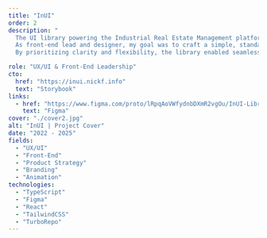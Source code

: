 ```yaml
---
title: "InUI"
order: 2
description: "
  The UI library powering the Industrial Real Estate Management platform.
  As front-end lead and designer, my goal was to craft a simple, standards-based component API that feels as intuitive as native HTML.
  By prioritizing clarity and flexibility, the library enabled seamless integration, fast development, and a consistent user experience across the entire project."

role: "UX/UI & Front-End Leadership"
cto:
  href: "https://inui.nickf.info"
  text: "Storybook"
links:
  - href: "https://www.figma.com/proto/lRpqAoVWfydnbDXmR2vgOu/InUI-Library?page-id=0%3A1&node-id=5-2&p=f&viewport=240%2C440%2C0.08&t=NJjP6ViAJlQ1E5CN-1&scaling=scale-down-width&content-scaling=fixed&starting-point-node-id=5%3A2&show-proto-sidebar=1"
    text: "Figma"
cover: "./cover2.jpg"
alt: "InUI | Project Cover"
date: "2022 - 2025"
fields:
  - "UX/UI"
  - "Front-End"
  - "Product Strategy"
  - "Branding"
  - "Animation"
technologies:
  - "TypeScript"
  - "Figma"
  - "React"
  - "TailwindCSS"
  - "TurboRepo"
---
```

